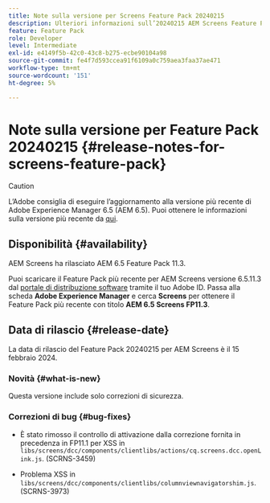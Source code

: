 ```yaml
---
title: Note sulla versione per Screens Feature Pack 20240215
description: Ulteriori informazioni sull’20240215 AEM Screens Feature Pack rilasciato il 15 febbraio 2024.
feature: Feature Pack
role: Developer
level: Intermediate
exl-id: e4149f5b-42c0-43c8-b275-ecbe90104a98
source-git-commit: fe4f7d593ccea91f6109a0c759aea3faa37ae471
workflow-type: tm+mt
source-wordcount: '151'
ht-degree: 5%

---
```


# Note sulla versione per Feature Pack 20240215 {#release-notes-for-screens-feature-pack}

>[!CAUTION]
>L’Adobe consiglia di eseguire l’aggiornamento alla versione più recente di Adobe Experience Manager 6.5 (AEM 6.5). Puoi ottenere le informazioni sulla versione più recente da [qui](https://experienceleague.adobe.com/it/docs/experience-manager-65/content/release-notes/release-notes).

## Disponibilità {#availability}

AEM Screens ha rilasciato AEM 6.5 Feature Pack 11.3.

Puoi scaricare il Feature Pack più recente per AEM Screens versione 6.5.11.3 dal [portale di distribuzione software](https://experience.adobe.com/#/downloads/content/software-distribution/it/aem.html) tramite il tuo Adobe ID. Passa alla scheda **Adobe Experience Manager** e cerca **Screens** per ottenere il Feature Pack più recente con titolo **AEM 6.5 Screens FP11.3**.

## Data di rilascio {#release-date}

La data di rilascio del Feature Pack 20240215 per AEM Screens è il 15 febbraio 2024.

### Novità {#what-is-new}

Questa versione include solo correzioni di sicurezza.

### Correzioni di bug {#bug-fixes}

* È stato rimosso il controllo di attivazione dalla correzione fornita in precedenza in FP11.1 per XSS in `libs/screens/dcc/components/clientlibs/actions/cq.screens.dcc.openLink.js`. (SCRNS-3459)

* Problema XSS in `libs/screens/dcc/components/clientlibs/columnviewnavigatorshim.js`. (SCRNS-3973)
